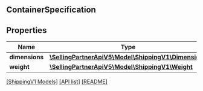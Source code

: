 ## ContainerSpecification

## Properties

Name | Type | Description | Notes
------------ | ------------- | ------------- | -------------
**dimensions** | [**\SellingPartnerApiV5\Model\ShippingV1\Dimensions**](Dimensions.md) |  |
**weight** | [**\SellingPartnerApiV5\Model\ShippingV1\Weight**](Weight.md) |  |

[[ShippingV1 Models]](../) [[API list]](../../Api) [[README]](../../../README.md)
